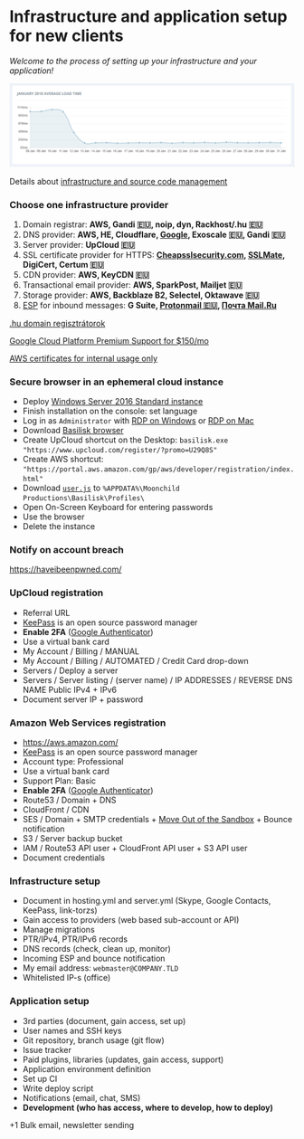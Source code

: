 # Infrastructure and application setup for new clients

*Welcome to the process of setting up your infrastructure and your application!*

![Page HTML load time](/Page-html-load-time.png)

Details about [infrastructure and source code management](https://git.io/vNryB)

### Choose one infrastructure provider

1. Domain registrar: **AWS, Gandi :eu:, noip, dyn, Rackhost/.hu :eu:**
1. DNS provider: **AWS, HE, Cloudflare, [Google](https://cloud.google.com/dns/pricing), Exoscale :eu:, Gandi :eu:**
1. Server provider: **UpCloud :eu:**
1. SSL certificate provider for HTTPS:
   **[Cheapsslsecurity.com](https://cheapsslsecurity.com/rapidssl/rapidsslcertificate.html),
   [SSLMate](https://sslmate.com/), DigiCert, Certum :eu:**
1. CDN provider: **AWS, KeyCDN :eu:**
1. Transactional email provider: **AWS, SparkPost, Mailjet :eu:**
1. Storage provider: **AWS, Backblaze B2, Selectel, Oktawave :eu:**
1. [ESP](https://twofactorauth.org/#email) for inbound messages:
   **G Suite, [Protonmail :eu:](https://protonmail.com/signup), [Почта Mail.Ru](https://biz.mail.ru/mail/)**

[.hu domain regisztrátorok](http://www.domain.hu/domain/)

[Google Cloud Platform Premium Support for $150/mo](https://cloud.google.com/support/?options=premium-support#options)

[AWS certificates for internal usage only](https://aws.amazon.com/certificate-manager/faqs/#services_used)

### Secure browser in an ephemeral cloud instance

- Deploy [Windows Server 2016 Standard instance](https://my.upcloud.com/server/create)
- Finish installation on the console: set language
- Log in as `Administrator` with
  [RDP on Windows](https://ci.freerdp.com/job/freerdp-nightly-windows/arch=win64,label=vs2013/)
  or [RDP on Mac](https://itunes.apple.com/us/app/microsoft-remote-desktop/id1295203466?mt=12)
- Download [Basilisk browser](http://eu.basilisk-browser.org/release/basilisk-latest.win64.zip)
- Create UpCloud shortcut on the Desktop: `basilisk.exe "https://www.upcloud.com/register/?promo=U29Q8S"`
- Create AWS shortcut: `"https://portal.aws.amazon.com/gp/aws/developer/registration/index.html"`
- Download [`user.js`](https://github.com/szepeviktor/windows-workstation/blob/master/upcloud/user.js) to `%APPDATA%\Moonchild Productions\Basilisk\Profiles\`
- Open On-Screen Keyboard for entering passwords
- Use the browser
- Delete the instance

### Notify on account breach

https://haveibeenpwned.com/

### UpCloud registration

- Referral URL
- [KeePass](https://keepass.info/) is an open source password manager
- **Enable 2FA** ([Google Authenticator](https://play.google.com/store/apps/details?id=com.google.android.apps.authenticator2))
- Use a virtual bank card
- My Account / Billing / MANUAL
- My Account / Billing / AUTOMATED / Credit Card drop-down
- Servers / Deploy a server
- Servers / Server listing / (server name) / IP ADDRESSES / REVERSE DNS NAME Public IPv4 + IPv6
- Document server IP + password

### Amazon Web Services registration

- https://aws.amazon.com/
- [KeePass](https://keepass.info/) is an open source password manager
- Account type: Professional
- Use a virtual bank card
- Support Plan: Basic
- **Enable 2FA** ([Google Authenticator](https://play.google.com/store/apps/details?id=com.google.android.apps.authenticator2))
- Route53 / Domain + DNS
- CloudFront / CDN
- SES / Domain + SMTP credentials +
  [Move Out of the Sandbox](https://docs.aws.amazon.com/ses/latest/DeveloperGuide/request-production-access.html) +
  Bounce notification
- S3 / Server backup bucket
- IAM / Route53 API user + CloudFront API user + S3 API user
- Document credentials

### Infrastructure setup

- Document in hosting.yml and server.yml (Skype, Google Contacts, KeePass, link-torzs)
- Gain access to providers (web based sub-account or API)
- Manage migrations
- PTR/IPv4, PTR/IPv6 records
- DNS records (check, clean up, monitor)
- Incoming ESP and bounce notification
- My email address: `webmaster@COMPANY.TLD`
- Whitelisted IP-s (office)

### Application setup

- 3rd parties (document, gain access, set up)
- User names and SSH keys
- Git repository, branch usage (git flow)
- Issue tracker
- Paid plugins, libraries (updates, gain access, support)
- Application environment definition
- Set up CI
- Write deploy script
- Notifications (email, chat, SMS)
- **Development (who has access, where to develop, how to deploy)**

+1 Bulk email, newsletter sending

